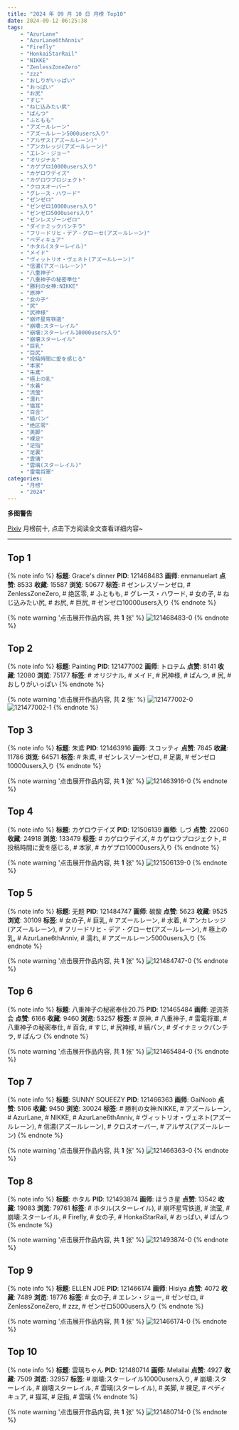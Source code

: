 ```yaml
---
title: "2024 年 09 月 10 日 月榜 Top10"
date: 2024-09-12 06:25:38
tags:
    - "AzurLane"
    - "AzurLane6thAnniv"
    - "Firefly"
    - "HonkaiStarRail"
    - "NIKKE"
    - "ZenlessZoneZero"
    - "zzz"
    - "おしりがいっぱい"
    - "おっぱい"
    - "お尻"
    - "すじ"
    - "ねじ込みたい尻"
    - "ぱんつ"
    - "ふともも"
    - "アズールレーン"
    - "アズールレーン5000users入り"
    - "アルザス(アズールレーン)"
    - "アンカレッジ(アズールレーン)"
    - "エレン・ジョー"
    - "オリジナル"
    - "カゲプロ10000users入り"
    - "カゲロウデイズ"
    - "カゲロウプロジェクト"
    - "クロスオーバー"
    - "グレース・ハワード"
    - "ゼンゼロ"
    - "ゼンゼロ10000users入り"
    - "ゼンゼロ5000users入り"
    - "ゼンレスゾーンゼロ"
    - "ダイナミックパンチラ"
    - "フリードリヒ・デア・グローセ(アズールレーン)"
    - "ペディキュア"
    - "ホタル(スターレイル)"
    - "メイド"
    - "ヴィットリオ・ヴェネト(アズールレーン)"
    - "信濃(アズールレーン)"
    - "八重神子"
    - "八重神子の秘密奉仕"
    - "勝利の女神:NIKKE"
    - "原神"
    - "女の子"
    - "尻"
    - "尻神様"
    - "崩坏星穹铁道"
    - "崩壊:スターレイル"
    - "崩壊:スターレイル10000users入り"
    - "崩壊スターレイル"
    - "巨乳"
    - "巨尻"
    - "投稿時間に愛を感じる"
    - "本家"
    - "朱鳶"
    - "極上の乳"
    - "水着"
    - "流萤"
    - "濡れ"
    - "猫耳"
    - "百合"
    - "縞パン"
    - "绝区零"
    - "美脚"
    - "裸足"
    - "足指"
    - "足裏"
    - "雲璃"
    - "雲璃(スターレイル)"
    - "雷電将軍"
categories:
    - "月榜"
    - "2024"
---
```


<i class="fa fa-triangle-exclamation"></i>**多图警告**<i class="fa fa-triangle-exclamation"></i>

[Pixiv](https://www.pixiv.net/) 月榜前十, 点击下方阅读全文查看详细内容~

<!-- more -->

---

## Top 1

{% note info %}
**标题**: Grace's dinner
**PID**: 121468483 **画师**: enmanuelart
**点赞**: 8533 **收藏**: 15587 **浏览**: 50677
**标签**: # ゼンレスゾーンゼロ, # ZenlessZoneZero, # 绝区零, # ふともも, # グレース・ハワード, # 女の子, # ねじ込みたい尻, # お尻, # 巨尻, # ゼンゼロ10000users入り
{% endnote %}

{% note warning '点击展开作品内容, 共 **1** 张' %}
![121468483-0](https://i.pixiv.re/img-original/img/2024/08/14/03/06/07/121468483_p0.jpg)
{% endnote %}

## Top 2

{% note info %}
**标题**: Painting
**PID**: 121477002 **画师**: トロテム
**点赞**: 8141 **收藏**: 12080 **浏览**: 75177
**标签**: # オリジナル, # メイド, # 尻神様, # ぱんつ, # 尻, # おしりがいっぱい
{% endnote %}

{% note warning '点击展开作品内容, 共 **2** 张' %}
![121477002-0](https://i.pixiv.re/img-original/img/2024/08/14/13/11/18/121477002_p0.jpg)
![121477002-1](https://i.pixiv.re/img-original/img/2024/08/14/13/11/18/121477002_p1.jpg)
{% endnote %}

## Top 3

{% note info %}
**标题**: 朱鳶
**PID**: 121463916 **画师**: スコッティ
**点赞**: 7845 **收藏**: 11786 **浏览**: 64571
**标签**: # 朱鳶, # ゼンレスゾーンゼロ, # 足裏, # ゼンゼロ10000users入り
{% endnote %}

{% note warning '点击展开作品内容, 共 **1** 张' %}
![121463916-0](https://i.pixiv.re/img-original/img/2024/08/14/00/00/05/121463916_p0.jpg)
{% endnote %}

## Top 4

{% note info %}
**标题**: カゲロウデイズ
**PID**: 121506139 **画师**: しづ
**点赞**: 22060 **收藏**: 24918 **浏览**: 133479
**标签**: # カゲロウデイズ, # カゲロウプロジェクト, # 投稿時間に愛を感じる, # 本家, # カゲプロ10000users入り
{% endnote %}

{% note warning '点击展开作品内容, 共 **1** 张' %}
![121506139-0](https://i.pixiv.re/img-original/img/2024/08/15/12/30/03/121506139_p0.png)
{% endnote %}

## Top 5

{% note info %}
**标题**: 无题
**PID**: 121484747 **画师**: 碳酸
**点赞**: 5623 **收藏**: 9525 **浏览**: 30109
**标签**: # 女の子, # 巨乳, # アズールレーン, # 水着, # アンカレッジ(アズールレーン), # フリードリヒ・デア・グローセ(アズールレーン), # 極上の乳, # AzurLane6thAnniv, # 濡れ, # アズールレーン5000users入り
{% endnote %}

{% note warning '点击展开作品内容, 共 **1** 张' %}
![121484747-0](https://i.pixiv.re/img-original/img/2024/08/14/19/13/35/121484747_p0.jpg)
{% endnote %}

## Top 6

{% note info %}
**标题**: 八重神子の秘密奉仕20.75
**PID**: 121465484 **画师**: 逆流茶会
**点赞**: 6166 **收藏**: 9460 **浏览**: 53257
**标签**: # 原神, # 八重神子, # 雷電将軍, # 八重神子の秘密奉仕, # 百合, # すじ, # 尻神様, # 縞パン, # ダイナミックパンチラ, # ぱんつ
{% endnote %}

{% note warning '点击展开作品内容, 共 **1** 张' %}
![121465484-0](https://i.pixiv.re/img-original/img/2024/08/14/00/39/47/121465484_p0.jpg)
{% endnote %}

## Top 7

{% note info %}
**标题**: SUNNY SQUEEZY
**PID**: 121466363 **画师**: GaiNoob
**点赞**: 5106 **收藏**: 9450 **浏览**: 30024
**标签**: # 勝利の女神:NIKKE, # アズールレーン, # AzurLane, # NIKKE, # AzurLane6thAnniv, # ヴィットリオ・ヴェネト(アズールレーン), # 信濃(アズールレーン), # クロスオーバー, # アルザス(アズールレーン)
{% endnote %}

{% note warning '点击展开作品内容, 共 **1** 张' %}
![121466363-0](https://i.pixiv.re/img-original/img/2024/08/14/01/13/56/121466363_p0.jpg)
{% endnote %}

## Top 8

{% note info %}
**标题**: ホタル
**PID**: 121493874 **画师**: ほうき星
**点赞**: 13542 **收藏**: 19083 **浏览**: 79761
**标签**: # ホタル(スターレイル), # 崩坏星穹铁道, # 流萤, # 崩壊:スターレイル, # Firefly, # 女の子, # HonkaiStarRail, # おっぱい, # ぱんつ
{% endnote %}

{% note warning '点击展开作品内容, 共 **1** 张' %}
![121493874-0](https://i.pixiv.re/img-original/img/2024/08/15/00/00/12/121493874_p0.jpg)
{% endnote %}

## Top 9

{% note info %}
**标题**: ELLEN JOE
**PID**: 121466174 **画师**: Hisiya
**点赞**: 4072 **收藏**: 7489 **浏览**: 18776
**标签**: # 女の子, # エレン・ジョー, # ゼンゼロ, # ZenlessZoneZero, # zzz, # ゼンゼロ5000users入り
{% endnote %}

{% note warning '点击展开作品内容, 共 **1** 张' %}
![121466174-0](https://i.pixiv.re/img-original/img/2024/08/14/01/06/02/121466174_p0.jpg)
{% endnote %}

## Top 10

{% note info %}
**标题**: 雲璃ちゃん
**PID**: 121480714 **画师**: Melailai
**点赞**: 4927 **收藏**: 7509 **浏览**: 32957
**标签**: # 崩壊:スターレイル10000users入り, # 崩壊:スターレイル, # 崩壊スターレイル, # 雲璃(スターレイル), # 美脚, # 裸足, # ペディキュア, # 猫耳, # 足指, # 雲璃
{% endnote %}

{% note warning '点击展开作品内容, 共 **1** 张' %}
![121480714-0](https://i.pixiv.re/img-original/img/2024/08/14/16/32/42/121480714_p0.jpg)
{% endnote %}

